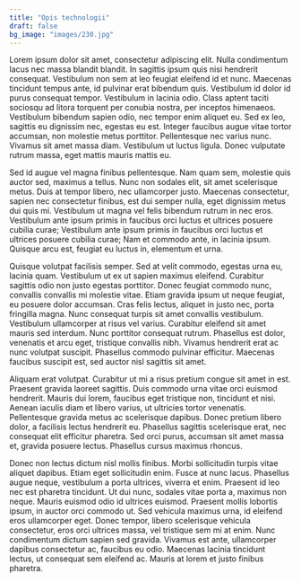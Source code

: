 ```yaml
---
title: "Opis technologii"
draft: false
bg_image: "images/230.jpg"
---
```

Lorem ipsum dolor sit amet, consectetur adipiscing elit. Nulla condimentum lacus nec massa blandit blandit. In sagittis ipsum quis nisi hendrerit consequat. Vestibulum non sem at leo feugiat eleifend id et nunc. Maecenas tincidunt tempus ante, id pulvinar erat bibendum quis. Vestibulum id dolor id purus consequat tempor. Vestibulum in lacinia odio. Class aptent taciti sociosqu ad litora torquent per conubia nostra, per inceptos himenaeos. Vestibulum bibendum sapien odio, nec tempor enim aliquet eu. Sed ex leo, sagittis eu dignissim nec, egestas eu est. Integer faucibus augue vitae tortor accumsan, non molestie metus porttitor. Pellentesque nec varius nunc. Vivamus sit amet massa diam. Vestibulum ut luctus ligula. Donec vulputate rutrum massa, eget mattis mauris mattis eu.

Sed id augue vel magna finibus pellentesque. Nam quam sem, molestie quis auctor sed, maximus a tellus. Nunc non sodales elit, sit amet scelerisque metus. Duis at tempor libero, nec ullamcorper justo. Maecenas consectetur, sapien nec consectetur finibus, est dui semper nulla, eget dignissim metus dui quis mi. Vestibulum ut magna vel felis bibendum rutrum in nec eros. Vestibulum ante ipsum primis in faucibus orci luctus et ultrices posuere cubilia curae; Vestibulum ante ipsum primis in faucibus orci luctus et ultrices posuere cubilia curae; Nam et commodo ante, in lacinia ipsum. Quisque arcu est, feugiat eu luctus in, elementum et urna.

Quisque volutpat facilisis semper. Sed at velit commodo, egestas urna eu, lacinia quam. Vestibulum ut ex ut sapien maximus eleifend. Curabitur sagittis odio non justo egestas porttitor. Donec feugiat commodo nunc, convallis convallis mi molestie vitae. Etiam gravida ipsum ut neque feugiat, eu posuere dolor accumsan. Cras felis lectus, aliquet in justo nec, porta fringilla magna. Nunc consequat turpis sit amet convallis vestibulum. Vestibulum ullamcorper at risus vel varius. Curabitur eleifend sit amet mauris sed interdum. Nunc porttitor consequat rutrum. Phasellus est dolor, venenatis et arcu eget, tristique convallis nibh. Vivamus hendrerit erat ac nunc volutpat suscipit. Phasellus commodo pulvinar efficitur. Maecenas faucibus suscipit est, sed auctor nisl sagittis sit amet.

Aliquam erat volutpat. Curabitur ut mi a risus pretium congue sit amet in est. Praesent gravida laoreet sagittis. Duis commodo urna vitae orci euismod hendrerit. Mauris dui lorem, faucibus eget tristique non, tincidunt et nisi. Aenean iaculis diam et libero varius, ut ultricies tortor venenatis. Pellentesque gravida metus ac scelerisque dapibus. Donec pretium libero dolor, a facilisis lectus hendrerit eu. Phasellus sagittis scelerisque erat, nec consequat elit efficitur pharetra. Sed orci purus, accumsan sit amet massa et, gravida posuere lectus. Phasellus cursus maximus rhoncus.

Donec non lectus dictum nisl mollis finibus. Morbi sollicitudin turpis vitae aliquet dapibus. Etiam eget sollicitudin enim. Fusce at nunc lacus. Phasellus augue neque, vestibulum a porta ultrices, viverra et enim. Praesent id leo nec est pharetra tincidunt. Ut dui nunc, sodales vitae porta a, maximus non neque. Mauris euismod odio id ultrices euismod. Praesent mollis lobortis ipsum, in auctor orci commodo ut. Sed vehicula maximus urna, id eleifend eros ullamcorper eget. Donec tempor, libero scelerisque vehicula consectetur, eros orci ultrices massa, vel tristique sem mi at enim. Nunc condimentum dictum sapien sed gravida. Vivamus est ante, ullamcorper dapibus consectetur ac, faucibus eu odio. Maecenas lacinia tincidunt lectus, ut consequat sem eleifend ac. Mauris at lorem et justo finibus pharetra. 